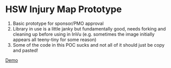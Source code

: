 # HSW Injury Map Prototype

1. Basic prototype for sponsor/PMO approval
2. Library in use is a little janky but fundamentally good, needs forking and cleaning up before using in InVu (e.g. sometimes the image initially appears all teeny-tiny for some reason)
3. Some of the code in this POC sucks and not all of it should just be copy and pasted!

[Demo](https://624702fd07e563271908d655--hswmap.netlify.app/)
